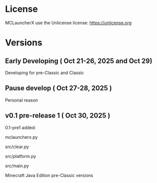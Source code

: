 # License
MCLauncherX use the Unlicense license: https://unlicense.org
# Versions
## Early Developing ( Oct 21-26, 2025 and Oct 29)
Developing for pre-Classic and Classic
## Pause develop ( Oct 27-28, 2025 )
Personal reason
## v0.1 pre-release 1 ( Oct 30, 2025 )
0.1-pre1 added:

mclauncherx.py

src/clear.py

src/platform.py

src/main.py

Minecraft Java Edition pre-Classic versions
